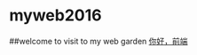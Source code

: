 # myweb2016
##welcome to visit to my web garden
[你好，前端](https://yangfan2016.github.io/myweb2016/ )

